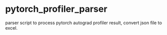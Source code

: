 # pytorch_profiler_parser
parser script to process pytorch autograd profiler result, convert json file to excel.

